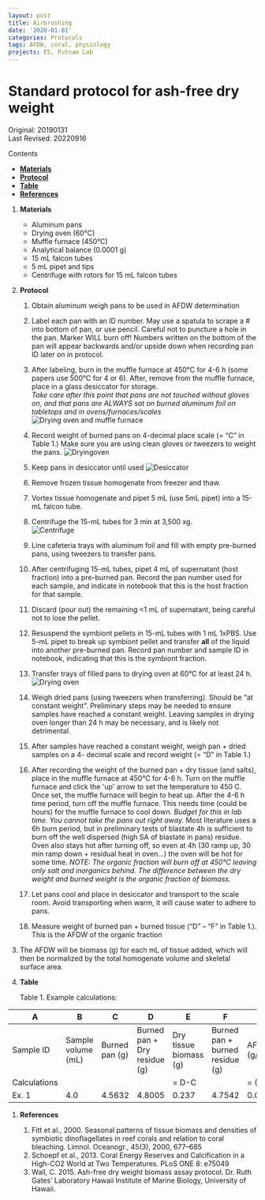 ```yaml
---
layout: post
title: Airbrushing
date: '2020-01-01'
categories: Protocols
tags: AFDW, coral, physiology
projects: E5, Putnam Lab
---
```


# Standard protocol for ash-free dry weight 

Original: 20190131    
Last Revised: 20220916    

Contents  
- [**Materials**](#Materials)    
- [**Protocol**](#Protocol)  
- [**Table**](#Table)  
- [**References**](#References)  
 
1. <a name="Materials"></a> **Materials**
    - Aluminum pans  
    - Drying oven (60°C)  
    - Muffle furnace (450°C)  
    - Analytical balance (0.0001 g)    
    - 15 mL falcon tubes  
    - 5 mL pipet and tips  
    - Centrifuge with rotors for 15 mL falcon tubes  

2. <a name="Protocol"></a> **Protocol**

    1.  Obtain aluminum weigh pans to be used in AFDW determination

    2.  Label each pan with an ID number. May use a spatula to scrape a # into bottom of pan, or use pencil. Careful not to puncture a hole in the pan.  Marker WILL burn off! Numbers written on the bottom of the pan will appear backwards and/or upside down when recording pan ID later on in protocol. 
     
    3.  After labeling, burn in the muffle furnace at 450°C for 4-6 h (some papers use 500°C for 4 or 6). After, remove from the muffle furnace, place in a glass desiccator for storage.    
	*Take care after this point that pans are not touched without gloves on, and that pans are ALWAYS sat on burned aluminum foil on tabletops and in ovens/furnaces/scales*	
	![Drying oven and muffle furnace](https://github.com/Putnam-Lab/Lab_Management/blob/master/images/dryingoven_muffle%20furnace.HEIC)
	
    4.  Record weight of burned pans on 4-decimal place scale (= “C” in Table 1.) Make sure you are using clean gloves or tweezers to weight the pans. ![Dryingoven](https://github.com/Putnam-Lab/Lab_Management/blob/master/images/mufflefurnace.HEIC)

    5.  Keep pans in desiccator until used ![Desiccator](https://github.com/Putnam-Lab/Lab_Management/blob/master/images/Dessicator.HEIC)
    6. Remove frozen tissue homogenate from freezer and thaw.
    7. Vortex tissue homogenate and pipet 5 mL (use 5mL pipet) into a 15-mL falcon tube.
    8. Centrifuge the 15-mL tubes for 3 min at 3,500 xg.  
     ![Centrifuge](https://github.com/Putnam-Lab/Lab_Management/blob/master/images/centrifuge.HEIC)
    
    9. Line cafeteria trays with aluminum foil and fill with empty pre-burned pans, using tweezers to transfer pans.
    10. After centrifuging 15-mL tubes, pipet 4 mL of supernatant (host fraction) into a pre-burned pan. Record the pan number used for each sample, and indicate in notebook that this is the host fraction for that sample.  
    11. Discard (pour out) the remaining <1 mL of supernatant, being careful not to lose the pellet.
    12. Resuspend the symbiont pellets in 15-mL tubes with 1 mL 1xPBS. Use 5-mL pipet to break up symbiont pellet and transfer **all** of the liquid into another pre-burned pan. Record pan number and sample ID in notebook, indicating that this is the symbiont fraction.
    13. Transfer trays of filled pans to drying oven at 60°C for at least 24 h. ![Drying oven](https://github.com/Putnam-Lab/Lab_Management/blob/master/images/Drying%20oven.HEIC) 
    14. Weigh dried pans (using tweezers when transferring). Should be “at constant weight”. Preliminary steps may be needed to ensure samples have reached a constant weight. Leaving samples in drying oven longer than 24 h may be necessary, and is likely not detrimental.
    15. After samples have reached a constant weight, weigh pan + dried samples on a 4- decimal scale and record weight (= “D” in Table 1.)
    16. After recording the weight of the burned pan + dry tissue (and salts), place in the muffle furnace at 450°C for 4-6 h. Turn on the muffle furnace and click the 'up' arrow to set the temperature to 450 C. Once set, the muffle furnace will begin to heat up. After the 4-6 h time period, turn off the muffle furnace. This needs time (could be hours) for the muffle furnace to cool down. *Budget for this in lab time. You cannot take the pans out right away.* 
Most literature uses a 6h burn period, but in preliminary tests of blastate 4h is sufficient to burn off the well dispersed (high SA of blastate in pans) residue. Oven also stays hot after turning off, so even at 4h (30 ramp up, 30 min ramp down + residual heat in oven…) the oven will be hot for some time.
	*NOTE: The organic fraction will burn off at 450°C leaving only salt and inorganics behind. The difference between the dry weight and burned weight is the organic fraction of biomass.*
    17.  Let pans cool and place in desiccator and transport to the scale room. Avoid transporting when warm, it will cause water to adhere to pans.
    18.  Measure weight of burned pan + burned tissue (“D” – “F” in Table 1.). This is the AFDW of the organic fraction
 19.  The AFDW will be biomass (g) for each mL of tissue added, which will then be normalized by the total homogenate volume and skeletal surface area.    
20. <a name="Table"></a> **Table**

	Table 1. Example calculations:
	
 A  | B  | C  | D  | E  | F  |  G |
----|----|----|----|----|----|----|
Sample ID | Sample volume (mL) | Burned pan (g) | Burned pan + Dry residue (g) | Dry tissue biomass (g) | Burned pan + burned residue (g) | AFDW (g/mL) |
Calculations | | | | = D-C | | = (D-F)/B |
Ex. 1 | 4.0 | 4.5632 | 4.8005 | 0.237 | 4.7542 | 0.011575 |

1. <a name="References"></a> **References**

    1.  Fitt et al., 2000. Seasonal patterns of tissue biomass and densities of symbiotic dinoflagellates in reef corals and relation to coral bleaching. Limnol. Oceanogr., 45(3), 2000, 677–685
    2.  Schoepf et al., 2013. Coral Energy Reserves and Calcification in a High-CO2 World at Two Temperatures. PLoS ONE 8: e75049
    3.  Wall, C. 2015. Ash-free dry weight biomass assay protocol. Dr. Ruth Gates’ Laboratory Hawaii Institute of Marine Biology, University of Hawaii.












	  
   
















	  
   
















